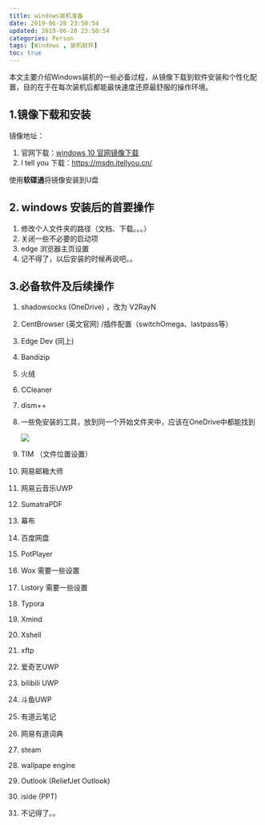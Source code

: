```yaml
---
title: windows装机准备
date: 2019-06-28 23:50:54
updated: 2019-06-28 23:50:54
categories: Person 
tags: [Windows , 装机软件]
toc: true
---
```


本文主要介绍Windows装机的一些必备过程，从镜像下载到软件安装和个性化配置，目的在于在每次装机后都能最快速度还原最舒服的操作环境。

## 1.镜像下载和安装

镜像地址：

1. 官网下载：[windows 10 官网镜像下载](https://www.microsoft.com/zh-cn/software-download/windows10)
2. I tell you 下载：https://msdn.itellyou.cn/

使用**软碟通**将镜像安装到U盘

<!-- more -->

## 2. windows 安装后的首要操作

1. 修改个人文件夹的路径（文档、下载。。。）
2. 关闭一些不必要的启动项
3. edge 浏览器主页设置
4. 记不得了，以后安装的时候再说吧。。

## 3.必备软件及后续操作

1. shadowsocks      (OneDrive) ，改为 V2RayN

2. CentBrowser      (英文官网) /插件配置（switchOmega、lastpass等）

3. Edge Dev             (同上)

4. Bandizip

5. 火绒

6. CCleaner

7. dism++

8. 一些免安装的工具，放到同一个开始文件夹中，应该在OneDrive中都能找到

   ![](https://cdn.jsdelivr.net/gh/icecreamZeng/imgs/img/202111221955954.png)

9. TIM （文件位置设置）

10. 网易邮箱大师

11. 网易云音乐UWP

12. SumatraPDF

13. 幕布

14. 百度网盘

15. PotPlayer

16. Wox             需要一些设置

17. Listory         需要一些设置

18. Typora

19. Xmind

20. Xshell

21. xftp

22. 爱奇艺UWP

23. bilibili UWP

24. 斗鱼UWP

25. 有道云笔记

26. 网易有道词典

27. steam 

28. wallpape engine

29. Outlook (ReliefJet Outlook)

30. iside (PPT)

31. 不记得了。。